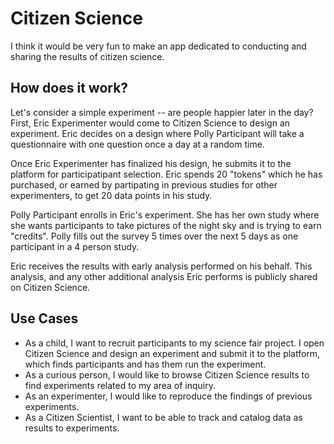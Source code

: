 # Citizen Science

I think it would be very fun to make an app dedicated to conducting and sharing the results of citizen science.

## How does it work?

Let's consider a simple experiment -- are people happier later in the day? First, Eric Experimenter would come to Citizen Science to design an experiment. Eric decides on a design where Polly Participant will take a questionnaire with one question once a day at a random time.

Once Eric Experimenter has finalized his design, he submits it to the platform for participatipant selection. Eric spends 20 "tokens" which he has purchased, or earned by partipating in previous studies for other experimenters, to get 20 data points in his study.

Polly Participant enrolls in Eric's experiment. She has her own study where she wants participants to take pictures of the night sky and is trying to earn "credits". Polly fills out the survey 5 times over the next 5 days as one participant in a 4 person study.

Eric receives the results with early analysis performed on his behalf. This analysis, and any other additional analysis Eric performs is publicly shared on Citizen Science.

## Use Cases

- As a child, I want to recruit participants to my science fair project. I open Citizen Science and design an experiment and submit it to the platform, which finds participants and has them run the experiment.
- As a curious person, I would like to browse Citizen Science results to find experiments related to my area of inquiry.
- As an experimenter, I would like to reproduce the findings of previous experiments.
- As a Citizen Scientist, I want to be able to track and catalog data as results to experiments.
